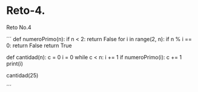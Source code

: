 # Reto-4.
Reto No.4

´´´
def numeroPrimo(n):
    if n < 2:
        return False
    for i in range(2, n):
        if n % i == 0:
            return False
    return True


def cantidad(n):
    c = 0
    i = 0
    while c < n:
        i += 1
        if numeroPrimo(i):
            c += 1
            print(i)


cantidad(25)

´´´
